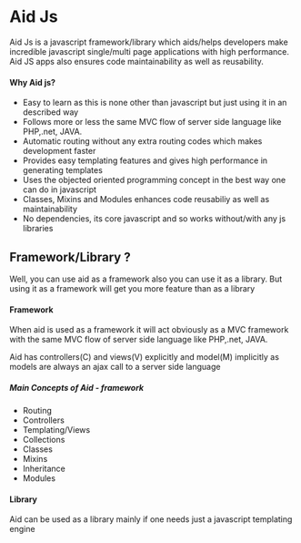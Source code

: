 # Aid Js
Aid Js is a javascript framework/library which aids/helps developers make incredible javascript single/multi page applications with high performance. Aid JS apps also ensures code maintainability as well as reusability.

<h4> Why Aid js? </h4>
<ul>
	<li> Easy to learn as this is none other than javascript but just using it in an described way</li>
	<li> Follows more or less the same MVC flow of server side language like PHP,.net, JAVA.</li>
	<li> Automatic routing without any extra routing codes which makes development faster </li>
	<li> Provides easy templating features and gives high performance in generating templates </li>
	<li> Uses the objected oriented programming concept in the best way one can do in javascript</li>
	<li> Classes, Mixins and Modules enhances code reusabiliy as well as maintainability</li>
	<li> No dependencies, its core javascript and so works without/with any js libraries</li>
</ul>

<h2>Framework/Library ?</h2>
<p>Well, you can use aid as a framework also you can use it as a library. But using it as a framework will get you more feature than as a library</p>
<h4>Framework</h4>
<p>When aid is used as a framework it will act obviously as a MVC framework with the same MVC flow of server side language like PHP,.net, JAVA.</p>
<p>Aid has controllers(C) and views(V) explicitly and model(M) implicitly as models are always an ajax call to a server side language </p>
<h5>Main Concepts of Aid - framework</h5>
<ul>
<li>Routing</li>
<li>Controllers</li>
<li>Templating/Views</li>
<li>Collections</li>
<li>Classes</li>
<li>Mixins</li>
<li>Inheritance</li>
<li>Modules</li>
</ul>

<h4>Library</h4>
<p>Aid can be used as a library mainly if one needs just a javascript templating engine</p>
